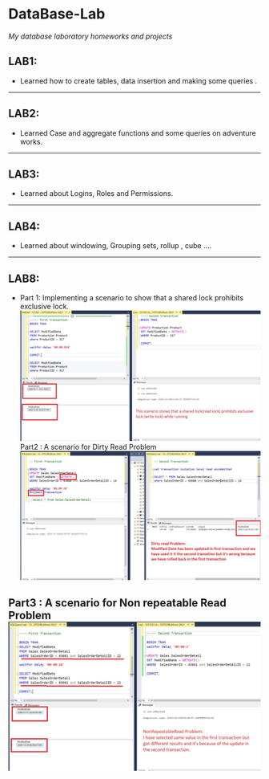 # DataBase-Lab
*My database laboratory homeworks and projects*
## LAB1: <br/>
* Learned how to create tables, data insertion and making some queries .<br />
----
## LAB2: <br/>
* Learned Case and aggregate functions and some queries on adventure works.<br />
----
## LAB3: <br/>
* Learned about Logins, Roles and Permissions.<br />
----
## LAB4: <br/>
* Learned about windowing, Grouping sets, rollup , cube ....<br />
----
## LAB8: <br/>
* Part 1: Implementing a scenario to show that a shared lock prohibits exclusive lock.<br />
![picture](img/tozihQ1.JPG)
Part2 : A scenario for Dirty Read Problem<br />
![picture](img/tozih.JPG)

Part3 : A scenario for Non repeatable Read Problem<br />
![picture](img/tozih2.JPG)
----


